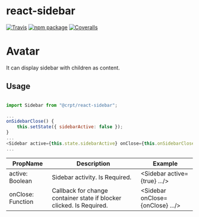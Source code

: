 # react-sidebar

[![Travis][build-badge]][build]
[![npm package][npm-badge]][npm]
[![Coveralls][coveralls-badge]][coveralls]

# Avatar

It can display sidebar with children as content.

## Usage

```javascript

import Sidebar from "@crpt/react-sidebar";

...
onSidebarClose() {
    this.setState({ sidebarActive: false });
}
...
<Sidebar active={this.state.sidebarActive} onClose={this.onSidebarClose}>content</Sidebar>
...

```

| PropName | Description | Example |
|---|---|---|
| active: Boolean | Sidebar activity. Is Required. | <Sidebar active={true} .../> |
| onClose: Function | Callback for change container state if blocker clicked. Is Required. | <Sidebar onClose={onClose} .../> |


[build-badge]: https://img.shields.io/travis/user/repo/master.png?style=flat-square
[build]: https://travis-ci.org/user/repo

[npm-badge]: https://img.shields.io/npm/v/npm-package.png?style=flat-square
[npm]: https://www.npmjs.org/package/npm-package

[coveralls-badge]: https://img.shields.io/coveralls/user/repo/master.png?style=flat-square
[coveralls]: https://coveralls.io/github/user/repo
